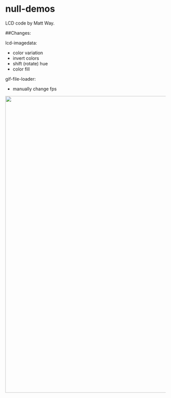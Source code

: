 # null-demos
LCD code by Matt Way.

##Changes:

lcd-imagedata:
- color variation
- invert colors
- shift (rotate) hue
- color fill

gif-file-loader:
- manually change fps

<img width="929" src="https://user-images.githubusercontent.com/22250686/161350768-ef928d9b-2796-4581-98b6-8ab532ed329c.png">

